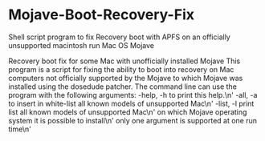 # Mojave-Boot-Recovery-Fix
Shell script program to fix Recovery boot with APFS on an officially unsupported macintosh run Mac OS Mojave 

Recovery boot fix for some Mac with unofficially installed Mojave
This program is a script for fixing the ability to boot into recovery
on Mac computers not officially supported by the Mojave to which
Mojave was installed using the dosedude patcher.
The command line can use the program with the following arguments:
-help,   -h  to print this help.\n'
-all,    -a  to insert in white-list  all known models of unsupported Mac\n'
-list,   -l  print list all known models of unsupported Mac\n'
on which Mojave operating system it is possible to install\n'
only one argument is supported at one run time\n'
